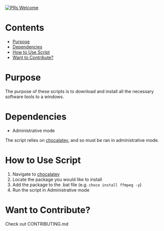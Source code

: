 [![PRs Welcome](https://img.shields.io/badge/PRs-welcome-brightgreen.svg?style=flat-square)](http://makeapullrequest.com)

# Contents
* [Purpose](#Purpose)
* [Dependencies](#dependencies)
* [How to Use Script](#how-to-use-script)
* [Want to Contribute?](#want-to-contribute)

# Purpose
The purpose of these scripts is to download and install all the necessary software tools to a windows.

# Dependencies
* Administrative mode

The script relies on [chocalatey](https://chocolatey.org/), and so must be ran in administrative mode.

# How to Use Script
1. Navigate to [chocalatey](https://chocolatey.org/)
2. Locate the package you would like to install
3. Add the package to the .bat file (e.g. `choco install ffmpeg -y`)
4. Run the script in Administrative mode

# Want to Contribute?
Check out CONTRIBUTING.md
